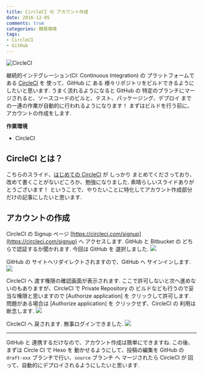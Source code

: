 ```yaml
---
title: CircleCI の アカウント作成
date: 2016-12-05
comments: true
categories: 開発環境
tags:
- CircleCI
- GitHub
---
```


![](/images/circleci/circleci.png "CircleCI")

継続的インテグレーション(CI: Continuous Integration) の プラットフォームである [CircleCI](https://circleci.com/) を 使って、GitHub に ある 様々リポジトリをビルドできるようにしたいと思います.
うまく流れるようになると GitHub の 特定のブランチにマージされると、ソースコードのビルと、テスト、パッケージング、デプロイ までの一連の作業が自動的に行われるようになります！
まずはビルドを行う前に、アカウントの作成をします.

**作業環境**
- CircleCI


## CircleCI とは？
こちらのスライド、[はじめての CircleCI](http://www.slideshare.net/mogproject/circleci-51253223) が しっかり まとめてくださっており、改めて書くことがないどころか、勉強になりました. 素晴らしいスライドありがとうございます！
ということで、やりたいことに特化してアカウント作成部分だけの記事にしたいと思います.


## アカウントの作成
CircleCI の Signup ページ [https://circleci.com/signup](https://circleci.com/signup) へ アクセスします.
GitHub と Bitbucket の どちらで認証するか聞かれます. 今回は GitHub を 選択しました.
![](/images/circleci/signup/01.png)

GitHub の サイトへリダイレクトされますので、GitHub へ サインインします.
![](/images/circleci/signup/02.png)

CircleCI へ 渡す権限の確認画面が表示されます.
ここで許可しないと次へ進めないのもありますが、CircleCI で Private Repository の ビルドなども行うので妥当な権限と思いますので [Authorize application] を クリックして許可します.
問題がある場合は [Authorize application] を クリックせず、CircleCI の 利用は断念します.
![](/images/circleci/signup/03.png)

CircleCI へ 戻されます. 無事ログインできました.
![](/images/circleci/signup/04.png)



- - - -
GitHub と 連携するだけなので、アカウント作成は簡単にできますね.
この後、まずは Circle CI で Hexo を 動かせるようにして、投稿の編集を GitHub の  `draft-xxx` ブランチで行い、`source` ブランチ へ マージされたら CircleCI が 回って、自動的にデプロイされるようにしたいと思います.
